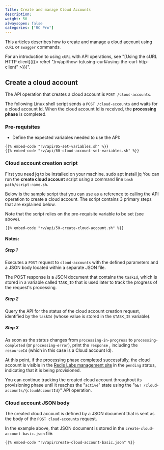 ```yaml
---
Title: Create and manage Cloud Accounts
description: 
weight: 50
alwaysopen: false
categories: ["RC Pro"]
---
```


This articles describes how to create and manage a cloud account using `cURL` or `swagger` commands. 

For an introduction to using `cURL` with API operations, see "[Using the cURL HTTP client]({{< relref  "/rv/api/how-to/using-curl#using-the-curl-http-client" >}})".


## Create a cloud account

The API operation that creates a cloud account is `POST /cloud-accounts`.

The following Linux shell script sends a `POST /cloud-accounts` and waits for a cloud account Id. When the cloud account Id is received, the **processing phase** is completed.

### Pre-requisites

- Define the expected variables needed to use the API:

```shell
{{% embed-code "rv/api/05-set-variables.sh" %}}
{{% embed-code "rv/api/60-cloud-account-set-variables.sh" %}}
```

### Cloud account creation script

First you need jq to be installed on your machine. sudo apt install jq
You can run the **create cloud account** script using a command line `bash path/script-name.sh`.

Below is the sample script that you can use as a reference to calling the API operation to create a cloud account. The script contains 3 primary steps that are explained below.

Note that the script relies on the pre-requisite variable to be set (see above).


```shell
{{% embed-code "rv/api/50-create-cloud-account.sh" %}}
```

#### **Notes:**

##### Step 1

Executes a `POST` request to `cloud-accounts` with the defined parameters and a JSON body located within a separate JSON file.

The POST response is a JSON document that contains the `taskId`, which is stored in a variable called `TASK_ID` that is used later to track the progress of the request's processing.

##### Step 2

Query the API for the status of the cloud account creation request, identified by the `taskId` (whose value is stored in the `$TASK_IS` variable).

##### Step 3

As soon as the status changes from `processing-in-progress` to `processing-completed` (or `processing-error`), print the `response` , including the `resourceId` (which in this case is a Cloud account Id).

At this point, if the processing phase completed successfully, the cloud account is visible in the [Redis Labs management site](https://app.redislabs.com) in the `pending` status, indicating that it is being provisioned.

You can continue tracking the created cloud account throughout its provisioning phase until it reaches the "`active`" state using the "`GET /cloud-accounts/{cloudAccountId}`" API operation.

### Cloud account JSON body

The created cloud account is defined by a JSON document that is sent as the body of the `POST cloud-accounts` request.

In the example above, that JSON document is stored in the `create-cloud-account-basic.json` file:


```shell
{{% embed-code "rv/api/create-cloud-account-basic.json" %}}
```
